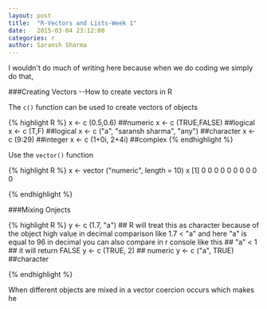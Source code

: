 ```yaml
---
layout: post
title:  "R-Vectors and Lists-Week 1"
date:   2015-03-04 23:12:00
categories: r
author: Saransh Sharma
---
```


I wouldn't do much of writing here because when we do coding we simply do that, 

###Creating Vectors --How to create vectors in R

The `c()` function can be used to create vectors of objects

{% highlight R %}
    x <- c (0.5,0.6) ##numeric
    x <- c (TRUE,FALSE) ##logical
    x <- c (T,F) ##logical
    x <- c ("a", "saransh sharma", "any") ##character
    x <- c (9:29) ##integer
    x <- c (1+0i, 2+4i) ##complex
{% endhighlight %}

Use the `vector()` function

{% highlight R %}
    x <- vector ("numeric", length = 10)
    x
    [1] 0 0 0 0 0 0 0 0 0 0

{% endhighlight %}

###Mixing Onjects

{% highlight R %}
    y <- c (1.7, "a")  ## R will treat this as character because of the object high value in decimal comparison like 1.7 < "a" and here "a" is equal to 96 in decimal you can also compare in r console like this 
                       ## "a" < 1
                       ## it will return FALSE
    y <- c (TRUE, 2)   ## numeric
    y <- c ("a", TRUE) ##character
    

{% endhighlight %}

When different objects are mixed in a vector coercion occurs which makes he 